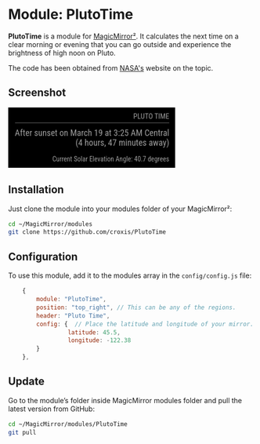 # Module: PlutoTime

**PlutoTime** is a module for [MagicMirror²](https://magicmirror.builders/). It calculates the next time on a clear morning or evening that you can go outside and experience the brightness of high noon on Pluto.

The code has been obtained from [NASA's](https://science.nasa.gov/dwarf-planets/pluto/plutotime) website on the topic.

## Screenshot

![Screenshot](screenshot.png)

## Installation

Just clone the module into your modules folder of your MagicMirror²:

```bash
cd ~/MagicMirror/modules
git clone https://github.com/croxis/PlutoTime
```

## Configuration

To use this module, add it to the modules array in the `config/config.js` file:

```javascript
    {
        module: "PlutoTime",
        position: "top_right", // This can be any of the regions.
        header: "Pluto Time",
        config: {  // Place the latitude and longitude of your mirror.
                 latitude: 45.5,
                 longitude: -122.38
        }
    },
```

## Update

Go to the module’s folder inside MagicMirror modules folder and pull the latest version from GitHub:

```bash
cd ~/MagicMirror/modules/PlutoTime
git pull
```
